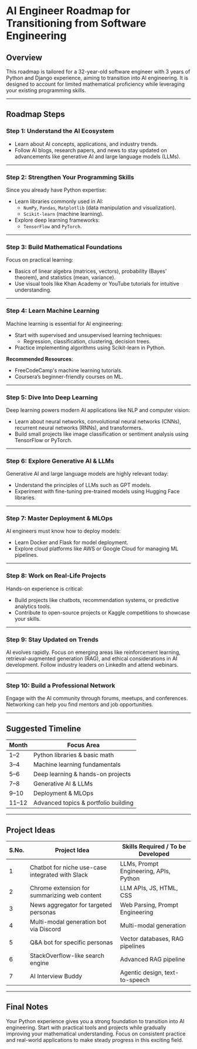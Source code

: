 # AI Engineer Roadmap for Transitioning from Software Engineering

## Overview
This roadmap is tailored for a 32-year-old software engineer with 3 years of Python and Django experience, aiming to transition into AI engineering. It is designed to account for limited mathematical proficiency while leveraging your existing programming skills.

---

## Roadmap Steps

### **Step 1: Understand the AI Ecosystem**
- Learn about AI concepts, applications, and industry trends.
- Follow AI blogs, research papers, and news to stay updated on advancements like generative AI and large language models (LLMs).

---

### **Step 2: Strengthen Your Programming Skills**
Since you already have Python expertise:
- Learn libraries commonly used in AI:
  - `NumPy`, `Pandas`, `Matplotlib` (data manipulation and visualization).
  - `Scikit-learn` (machine learning).
- Explore deep learning frameworks:
  - `TensorFlow` and `PyTorch`.

---

### **Step 3: Build Mathematical Foundations**
Focus on practical learning:
- Basics of linear algebra (matrices, vectors), probability (Bayes' theorem), and statistics (mean, variance).
- Use visual tools like Khan Academy or YouTube tutorials for intuitive understanding.

---

### **Step 4: Learn Machine Learning**
Machine learning is essential for AI engineering:
- Start with supervised and unsupervised learning techniques:
  - Regression, classification, clustering, decision trees.
- Practice implementing algorithms using Scikit-learn in Python.

**Recommended Resources**:
- FreeCodeCamp's machine learning tutorials.
- Coursera’s beginner-friendly courses on ML.

---

### **Step 5: Dive Into Deep Learning**
Deep learning powers modern AI applications like NLP and computer vision:
- Learn about neural networks, convolutional neural networks (CNNs), recurrent neural networks (RNNs), and transformers.
- Build small projects like image classification or sentiment analysis using TensorFlow or PyTorch.

---

### **Step 6: Explore Generative AI & LLMs**
Generative AI and large language models are highly relevant today:
- Understand the principles of LLMs such as GPT models.
- Experiment with fine-tuning pre-trained models using Hugging Face libraries.

---

### **Step 7: Master Deployment & MLOps**
AI engineers must know how to deploy models:
- Learn Docker and Flask for model deployment.
- Explore cloud platforms like AWS or Google Cloud for managing ML pipelines.

---

### **Step 8: Work on Real-Life Projects**
Hands-on experience is critical:
- Build projects like chatbots, recommendation systems, or predictive analytics tools.
- Contribute to open-source projects or Kaggle competitions to showcase your skills.

---

### **Step 9: Stay Updated on Trends**
AI evolves rapidly. Focus on emerging areas like reinforcement learning, retrieval-augmented generation (RAG), and ethical considerations in AI development.
Follow industry leaders on LinkedIn and attend webinars.

---

### **Step 10: Build a Professional Network**
Engage with the AI community through forums, meetups, and conferences. Networking can help you find mentors and job opportunities.

---

## Suggested Timeline
| Month | Focus Area                          |
|-------|-------------------------------------|
| 1–2   | Python libraries & basic math       |
| 3–4   | Machine learning fundamentals       |
| 5–6   | Deep learning & hands-on projects   |
| 7–8   | Generative AI & LLMs                |
| 9–10  | Deployment & MLOps                  |
| 11–12 | Advanced topics & portfolio building|

---

## Project Ideas
| S.No. | Project Idea                                      | Skills Required / To be Developed                     |
|-------|---------------------------------------------------|-------------------------------------------------------|
| 1     | Chatbot for niche use-case integrated with Slack | LLMs, Prompt Engineering, APIs, Python               |
| 2     | Chrome extension for summarizing web content     | LLM APIs, JS, HTML, CSS                              |
| 3     | News aggregator for targeted personas            | Web Parsing, Prompt Engineering                      |
| 4     | Multi-modal generation bot via Discord           | Multi-modal generation                               |
| 5     | Q&A bot for specific personas                    | Vector databases, RAG pipelines                     |
| 6     | StackOverflow-like search engine                 | Advanced RAG pipeline                                |
| 7     | AI Interview Buddy                               | Agentic design, text-to-speech                      |

---

## Final Notes
Your Python experience gives you a strong foundation to transition into AI engineering. Start with practical tools and projects while gradually improving your mathematical understanding. Focus on consistent practice and real-world applications to make steady progress in this exciting field.
